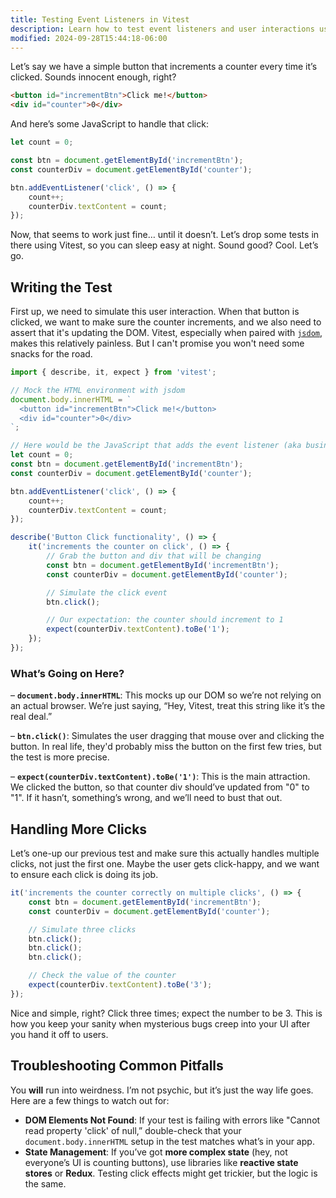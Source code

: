 ```yaml
---
title: Testing Event Listeners in Vitest
description: Learn how to test event listeners and user interactions using Vitest.
modified: 2024-09-28T15:44:18-06:00
---
```


Let’s say we have a simple button that increments a counter every time it’s clicked. Sounds innocent enough, right?

```html
<button id="incrementBtn">Click me!</button>
<div id="counter">0</div>
```

And here’s some JavaScript to handle that click:

```javascript
let count = 0;

const btn = document.getElementById('incrementBtn');
const counterDiv = document.getElementById('counter');

btn.addEventListener('click', () => {
	count++;
	counterDiv.textContent = count;
});
```

Now, that seems to work just fine… until it doesn’t. Let’s drop some tests in there using Vitest, so you can sleep easy at night. Sound good? Cool. Let’s go.

## Writing the Test

First up, we need to simulate this user interaction. When that button is clicked, we want to make sure the counter increments, and we also need to assert that it's updating the DOM. Vitest, especially when paired with [`jsdom`](https://www.npmjs.com/package/jsdom), makes this relatively painless. But I can't promise you won't need some snacks for the road.

```javascript
import { describe, it, expect } from 'vitest';

// Mock the HTML environment with jsdom
document.body.innerHTML = `
  <button id="incrementBtn">Click me!</button>
  <div id="counter">0</div>
`;

// Here would be the JavaScript that adds the event listener (aka business logic)
let count = 0;
const btn = document.getElementById('incrementBtn');
const counterDiv = document.getElementById('counter');

btn.addEventListener('click', () => {
	count++;
	counterDiv.textContent = count;
});

describe('Button Click functionality', () => {
	it('increments the counter on click', () => {
		// Grab the button and div that will be changing
		const btn = document.getElementById('incrementBtn');
		const counterDiv = document.getElementById('counter');

		// Simulate the click event
		btn.click();

		// Our expectation: the counter should increment to 1
		expect(counterDiv.textContent).toBe('1');
	});
});
```

### What’s Going on Here?

– **`document.body.innerHTML`**: This mocks up our DOM so we’re not relying on an actual browser. We’re just saying, “Hey, Vitest, treat this string like it’s the real deal.”

– **`btn.click()`**: Simulates the user dragging that mouse over and clicking the button. In real life, they'd probably miss the button on the first few tries, but the test is more precise.

– **`expect(counterDiv.textContent).toBe('1')`**: This is the main attraction. We clicked the button, so that counter div should’ve updated from "0" to "1". If it hasn’t, something’s wrong, and we’ll need to bust that out.

## Handling More Clicks

Let’s one-up our previous test and make sure this actually handles multiple clicks, not just the first one. Maybe the user gets click-happy, and we want to ensure each click is doing its job.

```javascript
it('increments the counter correctly on multiple clicks', () => {
	const btn = document.getElementById('incrementBtn');
	const counterDiv = document.getElementById('counter');

	// Simulate three clicks
	btn.click();
	btn.click();
	btn.click();

	// Check the value of the counter
	expect(counterDiv.textContent).toBe('3');
});
```

Nice and simple, right? Click three times; expect the number to be 3. This is how you keep your sanity when mysterious bugs creep into your UI after you hand it off to users.

## Troubleshooting Common Pitfalls

You **will** run into weirdness. I’m not psychic, but it’s just the way life goes. Here are a few things to watch out for:

- **DOM Elements Not Found**: If your test is failing with errors like "Cannot read property 'click' of null,” double-check that your `document.body.innerHTML` setup in the test matches what’s in your app.
- **State Management**: If you’ve got **more complex state** (hey, not everyone’s UI is counting buttons), use libraries like **reactive state stores** or **Redux**. Testing click effects might get trickier, but the logic is the same.
